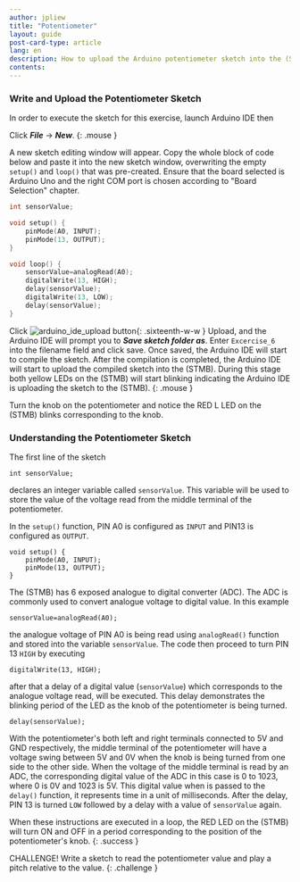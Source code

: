 ```yaml
---
author: jpliew
title: "Potentiometer"
layout: guide
post-card-type: article
lang: en
description: How to upload the Arduino potentiometer sketch into the (STMB).
contents:
---
```


### Write and Upload the Potentiometer Sketch

In order to execute the sketch for this exercise, launch Arduino IDE then 

Click ***File*** -> ***New***. 
{: .mouse }

A new sketch editing window will appear. Copy the whole block of code below and paste it into the new sketch window, overwriting the empty `setup()` and `loop()` that was pre-created. Ensure that the board selected is Arduino Uno and the right COM port is chosen according to "Board Selection" chapter.

```c
int sensorValue;

void setup() {
    pinMode(A0, INPUT);
    pinMode(13, OUTPUT);
}

void loop() {
    sensorValue=analogRead(A0);
    digitalWrite(13, HIGH);
    delay(sensorValue);
    digitalWrite(13, LOW);
    delay(sensorValue);
}
```

Click ![arduino_ide_upload button](img/arduino_ide_upload_icon.svg){: .sixteenth-w-w } Upload, and the Arduino IDE will prompt you to ***Save sketch folder as***. Enter `Excercise_6` into the filename field and click save. Once saved, the Arduino IDE will start to compile the sketch. After the compilation is completed, the Arduino IDE will start to upload the compiled sketch into the (STMB). During this stage both yellow LEDs on the (STMB) will start blinking indicating the Arduino IDE is uploading the sketch to the (STMB).
{: .mouse }

Turn the knob on the potentiometer and notice the RED L LED on the (STMB) blinks corresponding to the knob. 

### Understanding the Potentiometer Sketch

The first line of the sketch

`int sensorValue;`

declares an integer variable called `sensorValue`. This variable will be used to store the value of the voltage read from the middle terminal of the potentiometer.

In the `setup()` function, PIN A0 is configured as `INPUT` and PIN13 is configured as `OUTPUT`. 

    void setup() {
        pinMode(A0, INPUT);
        pinMode(13, OUTPUT);
    }

The (STMB) has 6 exposed analogue to digital converter (ADC). The ADC is commonly used to convert analogue voltage to digital value. In this example

`sensorValue=analogRead(A0);`

the analogue voltage of PIN A0 is being read using `analogRead()` function and stored into the variable `sensorValue`. The code then proceed to turn PIN 13 `HIGH` by executing

`digitalWrite(13, HIGH);`

after that a delay of a digital value (`sensorValue`) which corresponds to the analogue voltage read, will be executed. This delay demonstrates the blinking period of the LED as the knob of the potentiometer is being turned.

`delay(sensorValue);`

With the potentiometer's both left and right terminals connected to 5V and GND respectively, the middle terminal of the potentiometer will have a voltage swing between 5V and 0V when the knob is being turned from one side to the other side. When the voltage of the middle terminal is read by an ADC, the corresponding digital value of the ADC in this case is 0 to 1023, where 0 is 0V and 1023 is 5V. This digital value when is passed to the `delay()` function, it represents time in a unit of milliseconds. After the delay, PIN 13 is turned `LOW` followed by a delay with a value of `sensorValue` again.

When these instructions are executed in a loop, the RED LED on the (STMB) will turn ON and OFF in a period corresponding to the position of the potentiometer's knob. 
{: .success }

CHALLENGE! Write a sketch to read the potentiometer value and play a pitch relative to the value.
{: .challenge }  
